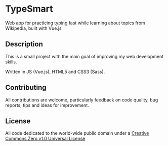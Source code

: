 # TypeSmart

Web app for practicing typing fast while learning about topics from Wikipedia, built with Vue.js

## Description

This is a small project with the main goal of improving my web development skills.

Written in JS (Vue.js), HTML5 and CSS3 (Sass).

## Contributing

All contributions are welcome, particularly feedback on code quality, bug reports, tips and ideas for improvement.

## License

All code dedicated to the world-wide public domain under a [Creative Commons Zero v1.0 Universal License](https://creativecommons.org/publicdomain/zero/1.0/)
